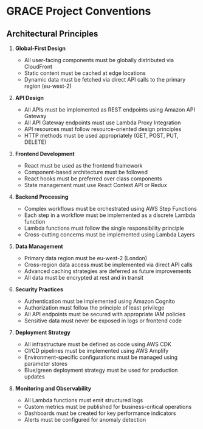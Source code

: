 # GRACE Project Conventions

## Architectural Principles

1. **Global-First Design**
   - All user-facing components must be globally distributed via CloudFront
   - Static content must be cached at edge locations
   - Dynamic data must be fetched via direct API calls to the primary region (eu-west-2)

2. **API Design**
   - All APIs must be implemented as REST endpoints using Amazon API Gateway
   - All API Gateway endpoints must use Lambda Proxy Integration
   - API resources must follow resource-oriented design principles
   - HTTP methods must be used appropriately (GET, POST, PUT, DELETE)

3. **Frontend Development**
   - React must be used as the frontend framework
   - Component-based architecture must be followed
   - React hooks must be preferred over class components
   - State management must use React Context API or Redux

4. **Backend Processing**
   - Complex workflows must be orchestrated using AWS Step Functions
   - Each step in a workflow must be implemented as a discrete Lambda function
   - Lambda functions must follow the single responsibility principle
   - Cross-cutting concerns must be implemented using Lambda Layers

5. **Data Management**
   - Primary data region must be eu-west-2 (London)
   - Cross-region data access must be implemented via direct API calls
   - Advanced caching strategies are deferred as future improvements
   - All data must be encrypted at rest and in transit

6. **Security Practices**
   - Authentication must be implemented using Amazon Cognito
   - Authorization must follow the principle of least privilege
   - All API endpoints must be secured with appropriate IAM policies
   - Sensitive data must never be exposed in logs or frontend code

7. **Deployment Strategy**
   - All infrastructure must be defined as code using AWS CDK
   - CI/CD pipelines must be implemented using AWS Amplify
   - Environment-specific configurations must be managed using parameter stores
   - Blue/green deployment strategy must be used for production updates

8. **Monitoring and Observability**
   - All Lambda functions must emit structured logs
   - Custom metrics must be published for business-critical operations
   - Dashboards must be created for key performance indicators
   - Alerts must be configured for anomaly detection